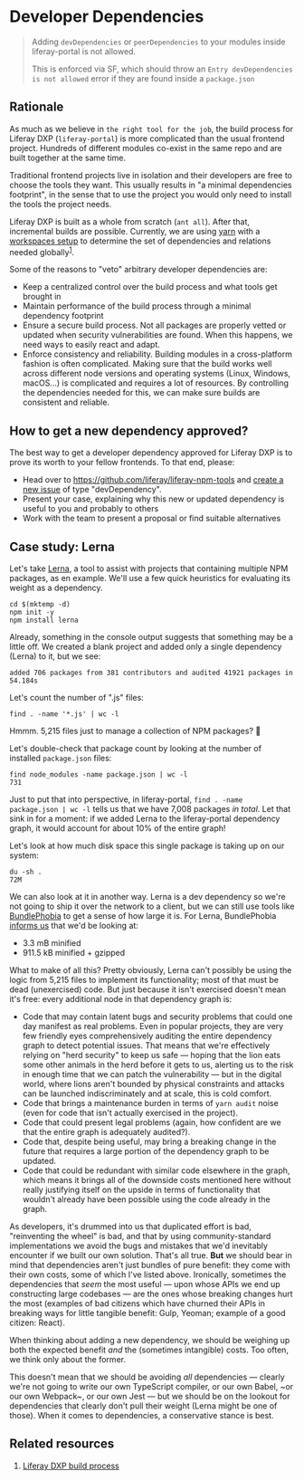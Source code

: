 # Developer Dependencies

> Adding `devDependencies` or `peerDependencies` to your modules inside liferay-portal is not allowed.
>
> This is enforced via SF, which should throw an `Entry devDependencies is not allowed` error if they are found inside a `package.json`

## Rationale

As much as we believe in `the right tool for the job`, the build process for Liferay DXP (`liferay-portal`) is more complicated than the usual frontend project. Hundreds of different modules co-exist in the same repo and are built together at the same time.

Traditional frontend projects live in isolation and their developers are free to choose the tools they want. This usually results in "a minimal dependencies footprint", in the sense that to use the project you would only need to install the tools the project needs.

Liferay DXP is built as a whole from scratch (`ant all`). After that, incremental builds are possible. Currently, we are using [yarn](https://yarnpkg.com/) with a [workspaces setup](https://yarnpkg.com/en/docs/workspaces) to determine the set of dependencies and relations needed globally<sup>[1](#related-resources)</sup>.

Some of the reasons to "veto" arbitrary developer dependencies are:

-   Keep a centralized control over the build process and what tools get brought in
-   Maintain performance of the build process through a minimal dependency footprint
-   Ensure a secure build process. Not all packages are properly vetted or updated when security vulnerabilities are found. When this happens, we need ways to easily react and adapt.
-   Enforce consistency and reliability. Building modules in a cross-platform fashion is often complicated. Making sure that the build works well across different node versions and operating systems (Linux, Windows, macOS...) is complicated and requires a lot of resources. By controlling the dependencies needed for this, we can make sure builds are consistent and reliable.

## How to get a new dependency approved?

The best way to get a developer dependency approved for Liferay DXP is to prove its worth to your fellow frontends. To that end, please:

-   Head over to https://github.com/liferay/liferay-npm-tools and [create a new issue](https://github.com/liferay/liferay-npm-tools/issues/new/choose) of type "devDependency".
-   Present your case, explaining why this new or updated dependency is useful to you and probably to others
-   Work with the team to present a proposal or find suitable alternatives

## Case study: Lerna

Let's take [Lerna](https://www.npmjs.com/package/lerna), a tool to assist with projects that containing multiple NPM packages, as en example. We'll use a few quick heuristics for evaluating its weight as a dependency.

```
cd $(mktemp -d)
npm init -y
npm install lerna
```

Already, something in the console output suggests that something may be a little off. We created a blank project and added only a single dependency (Lerna) to it, but we see:

```
added 706 packages from 381 contributors and audited 41921 packages in 54.184s
```

Let's count the number of ".js" files:

```
find . -name '*.js' | wc -l
```

Hmmm. 5,215 files just to manage a collection of NPM packages? 🤔

Let's double-check that package count by looking at the number of installed `package.json` files:

```
find node_modules -name package.json | wc -l
731
```

Just to put that into perspective, in liferay-portal, `find . -name package.json | wc -l` tells us that we have 7,008 packages _in total_. Let that sink in for a moment: if we added Lerna to the liferay-portal dependency graph, it would account for about 10% of the entire graph!

Let's look at how much disk space this single package is taking up on our system:

```
du -sh .
72M
```

We can also look at it in another way. Lerna is a dev dependency so we're not going to ship it over the network to a client, but we can still use tools like [BundlePhobia](https://bundlephobia.com/) to get a sense of how large it is. For Lerna, BundlePhobia [informs us](https://bundlephobia.com/result?p=lerna) that we'd be looking at:

-   3.3 mB minified
-   911.5 kB minified + gzipped

What to make of all this? Pretty obviously, Lerna can't possibly be using the logic from 5,215 files to implement its functionality; most of that must be dead (unexercised) code. But just because it isn't exercised doesn't mean it's free: every additional node in that dependency graph is:

-   Code that may contain latent bugs and security problems that could one day manifest as real problems. Even in popular projects, they are very few friendly eyes comprehensively auditing the entire dependency graph to detect potential issues. That means that we're effectively relying on "herd security" to keep us safe — hoping that the lion eats some other animals in the herd before it gets to us, alerting us to the risk in enough time that we can patch the vulnerability — but in the digital world, where lions aren't bounded by physical constraints and attacks can be launched indiscriminately and at scale, this is cold comfort.
-   Code that brings a maintenance burden in terms of `yarn audit` noise (even for code that isn't actually exercised in the project).
-   Code that could present legal problems (again, how confident are we that the entire graph is adequately audited?).
-   Code that, despite being useful, may bring a breaking change in the future that requires a large portion of the dependency graph to be updated.
-   Code that could be redundant with similar code elsewhere in the graph, which means it brings all of the downside costs mentioned here without really justifying itself on the upside in terms of functionality that wouldn't already have been possible using the code already in the graph.

As developers, it's drummed into us that duplicated effort is bad, "reinventing the wheel" is bad, and that by using community-standard implementations we avoid the bugs and mistakes that we'd inevitably encounter if we built our own solution. That's all true. **But** we should bear in mind that dependencies aren't just bundles of pure benefit: they come with their own costs, some of which I've listed above. Ironically, sometimes the dependencies that _seem_ the most useful — upon whose APIs we end up constructing large codebases — are the ones whose breaking changes hurt the most (examples of bad citizens which have churned their APIs in breaking ways for little tangible benefit: Gulp, Yeoman; example of a good citizen: React).

When thinking about adding a new dependency, we should be weighing up both the expected benefit _and_ the (sometimes intangible) costs. Too often, we think only about the former.

This doesn't mean that we should be avoiding _all_ dependencies — clearly we're not going to write our own TypeScript compiler, or our own Babel, ~or our own Webpack~, or our own Jest — but we should be on the lookout for dependencies that clearly don't pull their weight (Lerna might be one of those). When it comes to dependencies, a conservative stance is best.

## Related resources

1. [Liferay DXP build process](https://github.com/liferay/liferay-npm-tools/tree/master/packages/liferay-npm-scripts)
